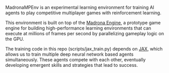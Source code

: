 MadronaMPEnv is an experimental learning environment for training AI agents to play competitive multiplayer games with reinforcement learning.

This environment is built on top of the [Madrona Engine](https://madrona-engine.github.io), a prototype game engine for building high-performance learning environments that can execute at millions of frames per second by parallelizing gameplay logic on the GPU.

The training code in this repo (scripts/jax\_train.py) depends on [JAX](https://github.com/jax-ml/jax), which allows us to train multiple deep neural network based agents simultaneously. These agents compete with each other, eventually developing emergent skills and strategies that lead to success.
